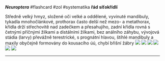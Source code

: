 ***Neuroptera*** #flashcard #zol #systematika
**řád síťokřídlí**

Středně velký hmyz, složené oči velké a oddělené, vyvinuté mandibuly, tykadla mnohočlánkové, prothorax často delší než mezo- a metathorax, křídla drží střechovitě nad zadečkem a přesahujího, zadní křídla rovná s četnými příčnými žilkami a distálními žilkami, bez análního záhybu, vývojová stádia (larvy) převážně terestrické, s prognátní hlavou, štíhlé mandibuly a maxily obyčejně formovány do kousacího úú, chybí břišní žábry
![](Pasted%20image%2020210615215326.png) ![](Pasted%20image%2020210615215330.png) ![](Pasted%20image%2020210615215333.png) ![](Pasted%20image%2020210615215337.png) ![](Pasted%20image%2020210615215341.png) ![](Pasted%20image%2020210615215345.png)

---
	
